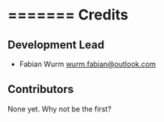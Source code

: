 =======
Credits
=======

Development Lead
----------------

* Fabian Wurm <wurm.fabian@outlook.com>


Contributors
------------

None yet. Why not be the first?
